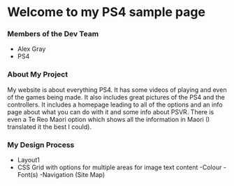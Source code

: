 # Welcome to my PS4 sample page

### Members of the Dev Team
- Alex Gray
- PS4

### About My Project

My website is about everything PS4.
It has some videos of playing and even of the games being made. 
It also includes great pictures of the PS4 and the controllers.
It includes a homepage leading to all of the options and an info page about what you can do with it and some info about PSVR.
There is even a Te Reo Maori option which shows all the information in Maori (I translated it the best I could).

### My Design Process

* Layout1
* CSS Grid with options for multiple areas for image text content
-Colour
-Font(s)
-Navigation (Site Map)
